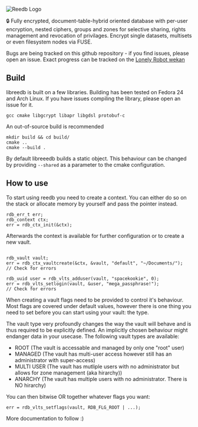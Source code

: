 ![Reedb Logo](https://raw.githubusercontent.com/reepass/libreedb/master/extras/logo.png)

:lock: Fully encrypted, document-table-hybrid oriented database with per-user encryption, nested ciphers, groups and zones for selective sharing, rights management and revocation of privilages. Encrypt single datasets, multisets or even filesystem nodes via FUSE.

Bugs are being tracked on this github repository - if you find issues, please open an issue. Exact progress can be tracked on the [Lonely Robot wekan](https://plan.lonelyrobot.io/b/WEDvddNHrxBzmqCLs/reedb#)

Build
-----

libreedb is built on a few libraries. Building has been tested on Fedora 24 and Arch Linux. If you have issues compiling the library, please open an issue for it.

`gcc cmake libgcrypt libapr libgdsl protobuf-c`

An out-of-source build is recommended

```console
mkdir build && cd build/
cmake ..
cmake --build .
```

By default libreeedb builds a static object. This behaviour can be changed by providing `--shared` as a parameter to the cmake configuration.


How to use
----------

To start using reedb you need to create a context. You can either do so on the stack or allocate memory by yourself and pass the pointer instead.

```
rdb_err_t err;
rdb_context ctx;
err = rdb_ctx_init(&ctx);
```

Afterwards the context is available for further configuration or to create a new vault.

```

rdb_vault vault;
err = rdb_ctx_vaultcreate(&ctx, &vault, "default", "~/Documents/");
// Check for errors

rdb_uuid user = rdb_vlts_adduser(vault, "spacekookie", 0);
err = rdb_vlts_setlogin(vault, &user, "mega_passphrase!");
// Check for errors

```

When creating a vault flags need to be provided to control it's behaviour. Most flags are covered under default values, however there is one thing you need to set before you can start using your vault: the type.

The vault type very profoundly changes the way the vault will behave and is thus required to be explicitly defined. An implicitly chosen behaviour might endanger data in your usecase. The following vault types are available:

 - ROOT (The vault is accessable and managed by only one "root" user)
 - MANAGED (The vault has multi-user access however still has an administrator with super-access)
 - MULTI USER (The vault has mutliple users with no administrator but allows for zone management (aka hirarchy))
 - ANARCHY (The vault has multiple users with no administrator. There is NO hirarchy)

You can then bitwise OR together whatever flags you want:

```
err = rdb_vlts_setflags(vault, RDB_FLG_ROOT | ...);
```

More documentation to follow :)